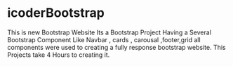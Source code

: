 # icoderBootstrap
This is new Bootstrap Website
Its a Bootstrap Project Having a Several Bootstrap Component Like Navbar , cards , carousal ,footer,grid all components were used to creating a fully response bootstrap website.
This Projects take 4 Hours to creating it.
